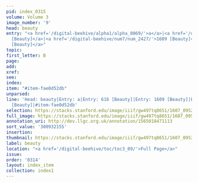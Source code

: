```yaml
---
pid: index_0315
volume: Volume 3
image_number: '9'
head: beauty
entry: "<a href='/digital-beehive/alpha1/alpha_0069/'>a</a>|<a href='/digital-beehive/num3/num_0824/'>616
  [Beauty]</a>|<a href='/digital-beehive/num7/num_2427/'>1609 [Beauty]</a>|<a href='/digital-beehive/num11/num_3509/'>4814
  [Beauty]</a>"
topic:
first_letter: B
page:
add:
xref:
see:
index:
item: "#item-fae0d52db"
unparsed:
line: 'Head: beauty|Entry: a|Entry: 616 [Beauty]|Entry: 1609 [Beauty]|Entry: 4814
  [Beauty]|#item-fae0d52db'
selection: https://stacks.stanford.edu/image/iiif/gw497tq8651/1607_0952/1583,2155,773,126/full/0/default.jpg
full_image: https://stacks.stanford.edu/image/iiif/gw497tq8651/1607_0952/full/full/0/default.jpg
annotation_uri: http://dev.llgc.org.uk/annotation/1565018471113
sort_value: '300932155'
insertion:
thumbnail: https://stacks.stanford.edu/image/iiif/gw497tq8651/1607_0952/1583,2155,773,126/150,/0/default.jpg
label: beauty
location: "<a href='/digital-beehive/toc/toc3_09/'>Full Page</a>"
issue:
order: '0314'
layout: index_item
collection: index1
---
```

